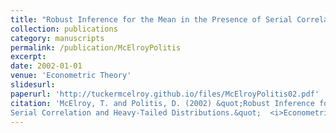 ```yaml
---
title: "Robust Inference for the Mean in the Presence of Serial Correlation and Heavy-Tailed Distributions"
collection: publications
category: manuscripts
permalink: /publication/McElroyPolitis
excerpt: 
date: 2002-01-01
venue: 'Econometric Theory'
slidesurl: 
paperurl: 'http://tuckermcelroy.github.io/files/McElroyPolitis02.pdf'
citation: 'McElroy, T. and Politis, D. (2002) &quot;Robust Inference for the Mean in the Presence of
Serial Correlation and Heavy-Tailed Distributions.&quot;  <i>Econometric Theory</i> 18, 1019–1039.'
---
```

